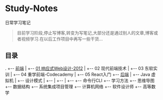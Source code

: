 # Study-Notes
日常学习笔记
> 目前学习阶段,停止写博客,转变为写笔记,大部分还是通过别人的文章,博客或者视频学习.在以后工作项目中再写一些干货...

## 目录

.
+-- [前端](https://github.com/LowApe/Study-Notes/tree/master/前端)
|   +-- [01 响应式Web设计-2012]()
|   +-- 02 现代前端技术
|   +-- 03 东软实训
|   +-- 04 重学前端-Codecademy
|   +-- 05 React入门
+-- [后端](https://github.com/LowApe/Study-Notes/tree/master/后端)
|   +-- Java 虚拟机
|   +-- 设计模式
|   +--
|   +--
|   +--
+-- 命令行CLI
+-- 学习方法
+-- 思维导图
+-- 数据结构
+-- 系统集成项目管理
+-- 计算机网络
+-- 软件设计师
+-- 高等数学
